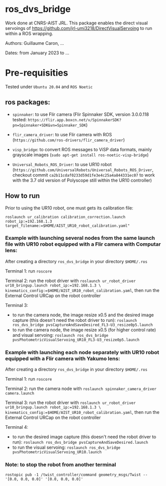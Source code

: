 # ros_dvs_bridge

Work done at CNRS-AIST JRL. This package enables the direct visual servoings of https://github.com/jrl-umi3218/DirectVisualServoing to run within a ROS wrapping. 

Authors: Guillaume Caron, ...

Dates: from January 2023 to ...

# Pre-requisities

Tested under `Ubuntu 20.04` and `ROS Noetic`

## ros packages:
- `spinnaker`: to use Flir camera (Flir Spinnaker SDK, version 3.0.0.118 tested: `https://flir.app.boxcn.net/v/SpinnakerSDK?pn=Spinnaker+SDK&vn=Spinnaker_SDK`)

- `flir_camera_driver`: to use Flir camera with ROS (`https://github.com/ros-drivers/flir_camera_driver`)

- `visp_bridge`: to convert ROS messages to ViSP data formats, mainly grayscale images (`sudo apt-get install ros-noetic-visp-bridge`)

- `Universal_Robots_ROS_Driver`: to use UR10 robot (`https://github.com/UniversalRobots/Universal_Robots_ROS_Driver`, checkout commit `ca2b11cdaf0233d59d1fe3e4c25a4a844331ec07` to work with the 3.7 old version of Polyscope still within the UR10 controller)

## How to run

Prior to using the UR10 robot, one must gets its calibration file:

`roslaunch ur_calibration calibration_correction.launch robot_ip:=192.168.1.3 target_filename:=$HOME/AIST_UR10_robot_calibration.yaml"`

### Example with launching several nodes from the same launch file with UR10 robot equipped with a Flir camera with Computar lens:

After creating a directory `ros_dvs_bridge` in your directory `$HOME/.ros`

Terminal 1: run `roscore`

Terminal 2: run the robot driver with `roslaunch ur_robot_driver ur10_bringup.launch robot_ip:=192.168.1.3 \ kinematics_config:=$HOME/AIST_UR10_robot_calibration.yaml`, then run the External Control URCap on the robot controller

Terminal 3: 
- to run the camera node, the image resize x0.5 and the desired image capture (this doesn't need the robot driver to run): `roslaunch ros_dvs_bridge pvsCaptureAndSaveDesired_FL3-U3_resize0p5.launch`
- to run the camera node, the image resize x0.5 (for higher control rate) and visual servoing: `roslaunch ros_dvs_bridge pvsPhotometricVisualServoing_UR10_FL3-U3_resize0p5.launch`


### Example with launching each node separately with UR10 robot equipped with a Flir camera with Yakumo lens:

After creating a directory `ros_dvs_bridge` in your directory `$HOME/.ros`

Terminal 1: run `roscore`

Terminal 2: run the camera node with `roslaunch spinnaker_camera_driver camera.launch`

Terminal 3: run the robot driver with `roslaunch ur_robot_driver ur10_bringup.launch robot_ip:=192.168.1.3 \ kinematics_config:=$HOME/AIST_UR10_robot_calibration.yaml`, then run the External Control URCap on the robot controller

Terminal 4:
- to run the desired image capture (this doesn't need the robot driver to run): `roslaunch ros_dvs_bridge pvsCaptureAndSaveDesired.launch`
- to run the visual servoing: `roslaunch ros_dvs_bridge pvsPhotometricVisualServoing_UR10.launch`


### Note: to stop the robot from another terminal

`rostopic pub -1 /twist_controller/command geometry_msgs/Twist -- '[0.0, 0.0, 0.0]' '[0.0, 0.0, 0.0]'`


